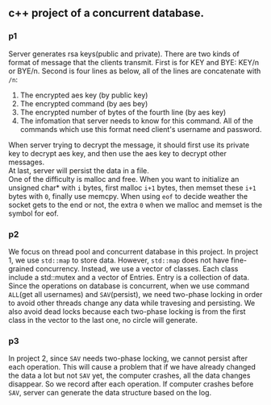 ## c++ project of a concurrent database.

### p1
Server generates rsa keys(public and private). There are two kinds of format of message that the clients transmit. First is for KEY and BYE: KEY/n or BYE/n. Second is four lines as below, all of the lines are concatenate with `/n`:
1. The encrypted aes key (by public key)
2. The encrypted command (by aes bey)
3. The encrypted number of bytes of the fourth line (by aes key)
4. The infomation that server needs to know for this command. All of the commands which use this format need client's username and password.

When server trying to decrypt the message, it should first use its private key to decrypt aes key, and then use the aes key to decrypt other messages.<br>
At last, server will persist the data in a file.<br>
One of the difficulty is malloc and free. When you want to initialize an unsigned char* with `i` bytes, first malloc `i+1` bytes, then memset these `i+1` bytes with `0`, finally use memcpy. When using `eof` to decide weather the socket gets to the end or not, the extra `0` when we malloc and memset is the symbol for eof.

### p2
We focus on thread pool and concurrent database in this project. In project 1, we use `std::map` to store data. However, `std::map` does not have fine-grained concurrency. Instead, we use a vector of classes. Each class include a std::mutex and a vector of Entries. Entry is a collection of data.<br>
Since the operations on database is concurrent, when we use command `ALL`(get all usernames) and `SAV`(persist), we need two-phase locking in order to avoid other threads change any data while travesing and persisting. We also avoid dead locks because each two-phase locking is from the first class in the vector to the last one, no circle will generate.

### p3
In project 2, since `SAV` needs two-phase locking, we cannot persist after each operation. This will cause a problem that if we have already changed the data a lot but not `SAV` yet, the computer crashes, all the data changes disappear. So we record after each operation. If computer crashes before `SAV`, server can generate the data structure based on the log.


